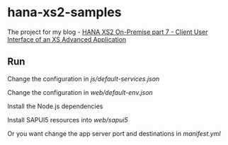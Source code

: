 # hana-xs2-samples

The project for my blog - [HANA XS2 On-Premise part 7 - Client User Interface of an XS Advanced Application](http://tiven.wang/articles/hana-xs2-part7-client-ui/)

## Run

Change the configuration in *js/default-services.json*

Change the configuration in *web/default-env.json*

Install the Node.js dependencies

Install SAPUI5 resources into *web/sapui5*

Or you want change the app server port and destinations in *manifest.yml*
